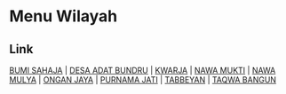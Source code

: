 # Menu Wilayah

## Link

[BUMI SAHAJA](https://github.com/gigit-pemilu/pemilu-2024-91-papua/tree/main/pileg-dpr/hitung-suara/sub/91-papua/sub/03-jayapura/sub/15-yapsi/sub/2004-bumi-sahaja)
 | 
[DESA ADAT BUNDRU](https://github.com/gigit-pemilu/pemilu-2024-91-papua/tree/main/pileg-dpr/hitung-suara/sub/91-papua/sub/03-jayapura/sub/15-yapsi/sub/3009-desa-adat-bundru)
 | 
[KWARJA](https://github.com/gigit-pemilu/pemilu-2024-91-papua/tree/main/pileg-dpr/hitung-suara/sub/91-papua/sub/03-jayapura/sub/15-yapsi/sub/2002-kwarja)
 | 
[NAWA MUKTI](https://github.com/gigit-pemilu/pemilu-2024-91-papua/tree/main/pileg-dpr/hitung-suara/sub/91-papua/sub/03-jayapura/sub/15-yapsi/sub/2006-nawa-mukti)
 | 
[NAWA MULYA](https://github.com/gigit-pemilu/pemilu-2024-91-papua/tree/main/pileg-dpr/hitung-suara/sub/91-papua/sub/03-jayapura/sub/15-yapsi/sub/2005-nawa-mulya)
 | 
[ONGAN JAYA](https://github.com/gigit-pemilu/pemilu-2024-91-papua/tree/main/pileg-dpr/hitung-suara/sub/91-papua/sub/03-jayapura/sub/15-yapsi/sub/2003-ongan-jaya)
 | 
[PURNAMA JATI](https://github.com/gigit-pemilu/pemilu-2024-91-papua/tree/main/pileg-dpr/hitung-suara/sub/91-papua/sub/03-jayapura/sub/15-yapsi/sub/2008-purnama-jati)
 | 
[TABBEYAN](https://github.com/gigit-pemilu/pemilu-2024-91-papua/tree/main/pileg-dpr/hitung-suara/sub/91-papua/sub/03-jayapura/sub/15-yapsi/sub/2001-tabbeyan)
 | 
[TAQWA BANGUN](https://github.com/gigit-pemilu/pemilu-2024-91-papua/tree/main/pileg-dpr/hitung-suara/sub/91-papua/sub/03-jayapura/sub/15-yapsi/sub/2007-taqwa-bangun)

